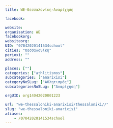 ```yaml
---
title: WE-Θεσσαλονίκη-Αναρίχηση

facebook:

website:
organisation: WE
facebookorg:
websiteorg:
UID: "07042020141534school"
cities: "Θεσσαλονίκη"
perioxi: ""
address: ""

places: [""]
categories: ["athlitismos"]
subcategories: ["anarixisi"]
categoryNoSLug: ["Αθλητισμός"]
subcategoriesNoSLug: ["Αναρίχηση"]

orgUID: org14042020001223

url: "we-thessaloniki-anarixisi/thessaloniki//"
slug: "we-thessaloniki-anarixisi"
aliases:
    - /07042020141534school
---
```





